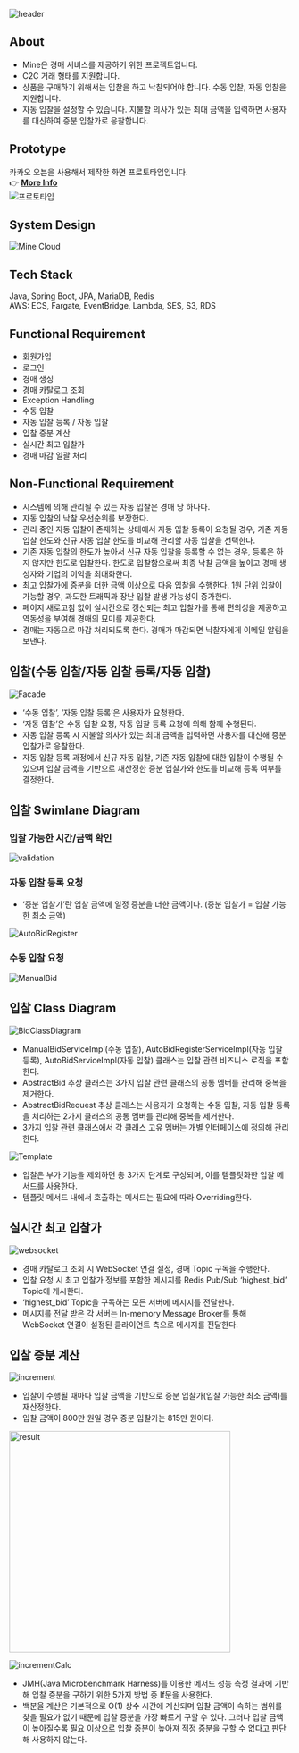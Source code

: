 ![header](https://capsule-render.vercel.app/api?type=cylinder&color=auto&customColorList=19&text=MINE&fontAlignY=45&fontSize=40&height=150&animation=twinkling&desc=Discover👀%20|%20Bid💸%20|%20Mine🎁&descAlignY=70)

## About
* Mine은 경매 서비스를 제공하기 위한 프로젝트입니다.
* C2C 거래 형태를 지원합니다.
* 상품을 구매하기 위해서는 입찰을 하고 낙찰되어야 합니다. 수동 입찰, 자동 입찰을 지원합니다.
* 자동 입찰을 설정할 수 있습니다. 지불할 의사가 있는 최대 금액을 입력하면 사용자를 대신하여 증분 입찰가로 응찰합니다.

## Prototype
카카오 오븐을 사용해서 제작한 화면 프로토타입입니다.  
👉 [**More Info**](https://ovenapp.io/view/k2rFY8UlHtr6riDPqkIHbIMFPgvRjml7/)  
![프로토타입](https://user-images.githubusercontent.com/76784643/231027721-1cc1b019-8521-4d68-baa6-7729b2b521ee.png)

## System Design
![Mine Cloud](https://user-images.githubusercontent.com/76784643/231027770-17216e94-5ae1-46ad-b701-33b85199c160.png)

## Tech Stack
Java, Spring Boot, JPA, MariaDB, Redis  
AWS: ECS, Fargate, EventBridge, Lambda, SES, S3, RDS

## Functional Requirement
* 회원가입
* 로그인
* 경매 생성
* 경매 카탈로그 조회
* Exception Handling
* 수동 입찰
* 자동 입찰 등록 / 자동 입찰
* 입찰 증분 계산
* 실시간 최고 입찰가
* 경매 마감 일괄 처리

## Non-Functional Requirement
* 시스템에 의해 관리될 수 있는 자동 입찰은 경매 당 하나다.
* 자동 입찰의 낙찰 우선순위를 보장한다.
* 관리 중인 자동 입찰이 존재하는 상태에서 자동 입찰 등록이 요청될 경우, 기존 자동 입찰 한도와 신규 자동 입찰 한도를 비교해 관리할 자동 입찰을 선택한다.
* 기존 자동 입찰의 한도가 높아서 신규 자동 입찰을 등록할 수 없는 경우, 등록은 하지 않지만 한도로 입찰한다. 한도로 입찰함으로써 최종 낙찰 금액을 높이고 경매 생성자와 기업의 이익을 최대화한다.
* 최고 입찰가에 증분을 더한 금액 이상으로 다음 입찰을 수행한다. 1원 단위 입찰이 가능할 경우, 과도한 트래픽과 장난 입찰 발생 가능성이 증가한다.
* 페이지 새로고침 없이 실시간으로 갱신되는 최고 입찰가를 통해 편의성을 제공하고 역동성을 부여해 경매의 묘미를 제공한다.
* 경매는 자동으로 마감 처리되도록 한다. 경매가 마감되면 낙찰자에게 이메일 알림을 보낸다.

## 입찰(수동 입찰/자동 입찰 등록/자동 입찰)
![Facade](https://user-images.githubusercontent.com/76784643/231029003-89df1f48-0b5b-4ebe-96a3-3c8be3d349da.png)

* ‘수동 입찰’, ‘자동 입찰 등록’은 사용자가 요청한다.
* ‘자동 입찰’은 수동 입찰 요청, 자동 입찰 등록 요청에 의해 함께 수행된다.
* 자동 입찰 등록 시 지불할 의사가 있는 최대 금액을 입력하면 사용자를 대신해 증분 입찰가로 응찰한다.
* 자동 입찰 등록 과정에서 신규 자동 입찰, 기존 자동 입찰에 대한 입찰이 수행될 수 있으며 입찰 금액을 기반으로 재산정한 증분 입찰가와 한도를 비교해 등록 여부를 결정한다.

## 입찰 Swimlane Diagram
### 입찰 가능한 시간/금액 확인
![validation](https://user-images.githubusercontent.com/76784643/231029303-71f0af80-ab7f-4330-8d72-b2e7d15f17e8.png)

### 자동 입찰 등록 요청
* ‘증분 입찰가’란 입찰 금액에 일정 증분을 더한 금액이다. (증분 입찰가 = 입찰 가능한 최소 금액)  

![AutoBidRegister](https://user-images.githubusercontent.com/76784643/231029474-b10d9d0a-f7d6-4e1c-bbed-d5b32d8128dc.png)

### 수동 입찰 요청
![ManualBid](https://user-images.githubusercontent.com/76784643/231029694-c7793531-70de-4870-8773-d410eed16e5e.png)

## 입찰 Class Diagram
![BidClassDiagram](https://user-images.githubusercontent.com/76784643/231029783-d606b340-ec9a-4df0-b640-3009b8d574df.png)
* ManualBidServiceImpl(수동 입찰), AutoBidRegisterServiceImpl(자동 입찰 등록), AutoBidServiceImpl(자동 입찰) 클래스는 입찰 관련 비즈니스 로직을 포함한다.
* AbstractBid 추상 클래스는 3가지 입찰 관련 클래스의 공통 멤버를 관리해 중복을 제거한다.
* AbstractBidRequest 추상 클래스는 사용자가 요청하는 수동 입찰, 자동 입찰 등록을 처리하는 2가지 클래스의 공통 멤버를 관리해 중복을 제거한다.
* 3가지 입찰 관련 클래스에서 각 클래스 고유 멤버는 개별 인터페이스에 정의해 관리한다.

![Template](https://user-images.githubusercontent.com/76784643/231029843-eaf2e17a-6946-463a-93fd-e8f8a3fb501d.png)
* 입찰은 부가 기능을 제외하면 총 3가지 단계로 구성되며, 이를 템플릿화한 입찰 메서드를 사용한다.
* 템플릿 메서드 내에서 호출하는 메서드는 필요에 따라 Overriding한다.

## 실시간 최고 입찰가
![websocket](https://user-images.githubusercontent.com/76784643/231030023-e8afe574-8bfe-40ee-b929-b8adcbbf6977.png)
* 경매 카탈로그 조회 시 WebSocket 연결 설정, 경매 Topic 구독을 수행한다.
* 입찰 요청 시 최고 입찰가 정보를 포함한 메시지를 Redis Pub/Sub ‘highest_bid’ Topic에 게시한다.
* ‘highest_bid’ Topic을 구독하는 모든 서버에 메시지를 전달한다.
* 메시지를 전달 받은 각 서버는 In-memory Message Broker를 통해 WebSocket 연결이 설정된 클라이언트 측으로 메시지를 전달한다.

## 입찰 증분 계산
![increment](https://user-images.githubusercontent.com/76784643/231030197-5895345c-7ddb-4c60-9a5c-29868dccc5c7.png)
* 입찰이 수행될 때마다 입찰 금액을 기반으로 증분 입찰가(입찰 가능한 최소 금액)를 재산정한다.
* 입찰 금액이 800만 원일 경우 증분 입찰가는 815만 원이다.

<img width="396" alt="result" src="https://user-images.githubusercontent.com/76784643/231030391-de6820f7-10ff-44b7-9579-a4a1cfc9b477.png">  

![incrementCalc](https://user-images.githubusercontent.com/76784643/231030471-90a05b9b-0817-42d2-846d-d01706753530.png)  

* JMH(Java Microbenchmark Harness)를 이용한 메서드 성능 측정 결과에 기반해 입찰 증분을 구하기 위한 5가지 방법 중 If문을 사용한다.  
* 백분율 계산은 기본적으로 O(1) 상수 시간에 계산되며 입찰 금액이 속하는 범위를 찾을 필요가 없기 때문에 입찰 증분을 가장 빠르게 구할 수 있다. 그러나 입찰 금액이 높아질수록 필요 이상으로 입찰 증분이 높아져 적정 증분을 구할 수 없다고 판단해 사용하지 않는다.
